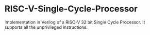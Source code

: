 # RISC-V-Single-Cycle-Processor

Implementation in Verilog of a RISC-V 32 bit Single Cycle Processor. It supports all the unprivileged instructions.
